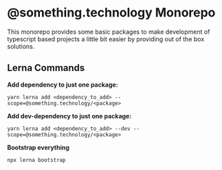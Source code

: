 # @something.technology Monorepo

This monorepo provides some basic packages to make development of typescript based projects a little bit easier by providing out of the box solutions.

## Lerna Commands

**Add dependency to just one package:**

`yarn lerna add <dependency_to_add> --scope=@something.technology/<package>`

**Add dev-dependency to just one package:**

`yarn lerna add <dependency_to_add> --dev --scope=@something.technology/<package>`

**Bootstrap everything**

`npx lerna bootstrap`